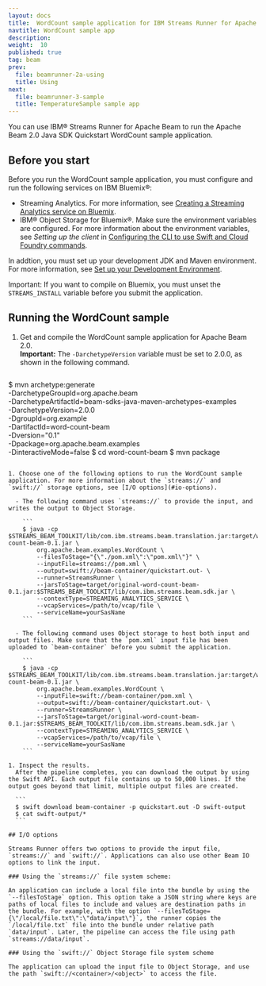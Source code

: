 ```yaml
---
layout: docs
title:  WordCount sample application for IBM Streams Runner for Apache Beam
navtitle: WordCount sample app
description:  
weight:  10
published: true
tag: beam
prev:
  file: beamrunner-2a-using
  title: Using
next:
  file: beamrunner-3-sample
  title: TemperatureSample sample app
---
```


You can use IBM® Streams Runner for Apache Beam to run the Apache Beam 2.0 Java SDK Quickstart WordCount sample application.

## Before you start

Before you run the WordCount sample application, you must configure and run the following services on IBM Bluemix®:

- Streaming Analytics. For more information, see [Creating a Streaming Analytics service on Bluemix](../beamrunner/beamrunner-2-install/#creating-a-streaming-analytics-service-on-bluemix).
- IBM® Object Storage for Bluemix®. Make sure the environment variables are configured. For more information about the environment variables, see _Setting up the client_ in [Configuring the CLI to use Swift and Cloud Foundry commands](https://console.stage1.bluemix.net/docs/services/ObjectStorage/os_configuring.html).

In addtion, you must set up your development JDK and Maven environment. For more information, see [Set up your Development Environment](https://beam.apache.org/get-started/quickstart-java/#set-up-your-development-environment).

Important: If you want to compile on Bluemix, you must unset the `STREAMS_INSTALL` variable before you submit the application.

## Running the WordCount sample

1. Get and compile the WordCount sample application for Apache Beam 2.0.  
    **Important:** The `-DarchetypeVersion` variable must be set to 2.0.0, as shown in the following command.

   ```
  $ mvn archetype:generate \
            -DarchetypeGroupId=org.apache.beam \
            -DarchetypeArtifactId=beam-sdks-java-maven-archetypes-examples \
            -DarchetypeVersion=2.0.0 \
            -DgroupId=org.example \
            -DartifactId=word-count-beam \
            -Dversion="0.1" \
            -Dpackage=org.apache.beam.examples \
            -DinteractiveMode=false
  $ cd word-count-beam
  $ mvn package
  ```

1. Choose one of the following options to run the WordCount sample application. For more information about the `streams://` and `swift://` storage options, see [I/O options](#io-options).

    - The following command uses `streams://` to provide the input, and writes the output to Object Storage.

      ```
      $ java -cp $STREAMS_BEAM_TOOLKIT/lib/com.ibm.streams.beam.translation.jar:target/word-count-beam-0.1.jar \
          org.apache.beam.examples.WordCount \
          --filesToStage="{\"./pom.xml\":\"pom.xml\"}" \
          --inputFile=streams://pom.xml \
          --output=swift://beam-container/quickstart.out- \
          --runner=StreamsRunner \
          --jarsToStage=target/original-word-count-beam-0.1.jar:$STREAMS_BEAM_TOOLKIT/lib/com.ibm.streams.beam.sdk.jar \
          --contextType=STREAMING_ANALYTICS_SERVICE \
          --vcapServices=/path/to/vcap/file \
          --serviceName=yourSasName
      ```

    - The following command uses Object storage to host both input and output files. Make sure that the `pom.xml` input file has been uploaded to `beam-container` before you submit the application.

      ```
      $ java -cp $STREAMS_BEAM_TOOLKIT/lib/com.ibm.streams.beam.translation.jar:target/word-count-beam-0.1.jar \
          org.apache.beam.examples.WordCount \
          --inputFile=swift://beam-container/pom.xml \
          --output=swift://beam-container/quickstart.out- \
          --runner=StreamsRunner \
          --jarsToStage=target/original-word-count-beam-0.1.jar:$STREAMS_BEAM_TOOLKIT/lib/com.ibm.streams.beam.sdk.jar \
          --contextType=STREAMING_ANALYTICS_SERVICE \
          --vcapServices=/path/to/vcap/file \
          --serviceName=yourSasName
      ```

1. Inspect the results.  
    After the pipeline completes, you can download the output by using the Swift API. Each output file contains up to 50,000 lines. If the output goes beyond that limit, multiple output files are created.

    ```
    $ swift download beam-container -p quickstart.out -D swift-output
    $ cat swift-output/*
    ```

## I/O options

Streams Runner offers two options to provide the input file, `streams://` and `swift://`. Applications can also use other Beam IO options to link the input.

### Using the `streams://` file system scheme:

An application can include a local file into the bundle by using the `--filesToStage` option. This option take a JSON string where keys are paths of local files to include and values are destination paths in the bundle. For example, with the option `--filesToStage={\"/local/file.txt\":\"data/input\"}`, the runner copies the `/local/file.txt` file into the bundle under relative path `data/input`. Later, the pipeline can access the file using path `streams://data/input`.

### Using the `swift://` Object Storage file system scheme

The application can upload the input file to Object Storage, and use the path `swift://<container>/<object>` to access the file.
